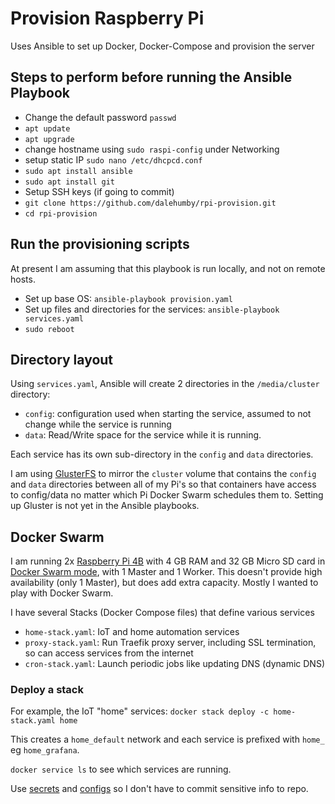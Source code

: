 # Provision Raspberry Pi
Uses Ansible to set up Docker, Docker-Compose and provision the server

## Steps to perform before running the Ansible Playbook
- Change the default password `passwd`
- `apt update`
- `apt upgrade`
- change hostname using `sudo raspi-config` under Networking
- setup static IP `sudo nano /etc/dhcpcd.conf`
- `sudo apt install ansible`
- `sudo apt install git`
- Setup SSH keys (if going to commit)
- `git clone https://github.com/dalehumby/rpi-provision.git`
- `cd rpi-provision`

## Run the provisioning scripts
At present I am assuming that this playbook is run locally, and not on remote hosts.
- Set up base OS: `ansible-playbook provision.yaml`
- Set up files and directories for the services: `ansible-playbook services.yaml`
- `sudo reboot`

## Directory layout
Using `services.yaml`, Ansible will create 2 directories in the `/media/cluster` directory:
- `config`: configuration used when starting the service, assumed to not change while the service is running
- `data`: Read/Write space for the service while it is running.

Each service has its own sub-directory in the `config` and `data` directories.

I am using [GlusterFS](https://www.gluster.org/) to mirror the `cluster` volume that contains the `config` and `data` directories between all of my Pi's so that containers have access to config/data no matter which Pi Docker Swarm schedules them to. Setting up Gluster is not yet in the Ansible playbooks.

## Docker Swarm
I am running 2x [Raspberry Pi 4B](https://www.raspberrypi.org/products/raspberry-pi-4-model-b/) with 4 GB RAM and 32 GB Micro SD card in [Docker Swarm mode](https://docs.docker.com/engine/swarm/), with 1 Master and 1 Worker. This doesn't provide high availability (only 1 Master), but does add extra capacity. Mostly I wanted to play with Docker Swarm. 

I have several Stacks (Docker Compose files) that define various services
- `home-stack.yaml`: IoT and home automation services
- `proxy-stack.yaml`: Run Traefik proxy server, including SSL termination, so can access services from the internet
- `cron-stack.yaml`: Launch periodic jobs like updating DNS (dynamic DNS)

### Deploy a stack
For example, the IoT "home" services: `docker stack deploy -c home-stack.yaml home`

This creates a `home_default` network and each service is prefixed with `home_` eg `home_grafana`.

`docker service ls` to see which services are running.

Use [secrets](https://docs.docker.com/engine/swarm/secrets/) and [configs](https://docs.docker.com/engine/swarm/configs/) so I don't have to commit sensitive info to repo.
